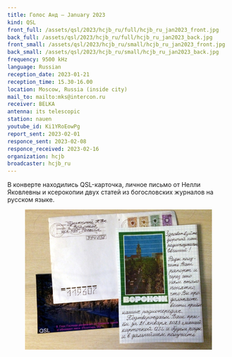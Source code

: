 ```yaml
---
title: Голос Анд — January 2023
kind: QSL
front_full: /assets/qsl/2023/hcjb_ru/full/hcjb_ru_jan2023_front.jpg
back_full: /assets/qsl/2023/hcjb_ru/full/hcjb_ru_jan2023_back.jpg
front_small: /assets/qsl/2023/hcjb_ru/small/hcjb_ru_jan2023_front.jpg
back_small: /assets/qsl/2023/hcjb_ru/small/hcjb_ru_jan2023_back.jpg
frequency: 9500 kHz
language: Russian
reception_date: 2023-01-21
reception_time: 15.30-16.00
location: Moscow, Russia (inside city)
mail_to: mailto:mks@intercon.ru
receiver: BELKA
antenna: its telescopic
station: nauen
youtube_id: Ki1YRoEowPg
report_sent: 2023-02-01
responce_sent: 2023-02-08
responce_received: 2023-02-16
organization: hcjb
broadcaster: hcjb_ru
---
```


В конверте находились QSL-карточка, личное письмо от Нелли Яковлевны
и ксерокопии двух статей из богословских журналов на русском языке.

<figure>
<a href="/assets/qsl/2023/hcjb_ru/full/hcjb_ru_jan2023_full.jpg">
<img src="/assets/qsl/2023/hcjb_ru/small/hcjb_ru_jan2023_full.jpg"/>
</a>
</figure>
